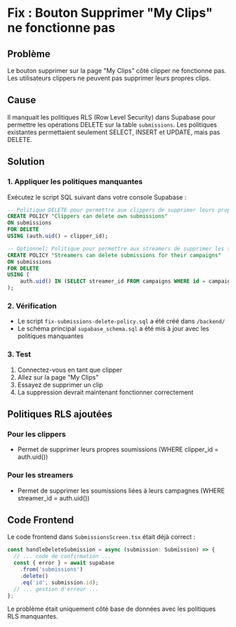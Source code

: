 # Fix : Bouton Supprimer "My Clips" ne fonctionne pas

## Problème
Le bouton supprimer sur la page "My Clips" côté clipper ne fonctionne pas. Les utilisateurs clippers ne peuvent pas supprimer leurs propres clips.

## Cause
Il manquait les politiques RLS (Row Level Security) dans Supabase pour permettre les opérations DELETE sur la table `submissions`. Les politiques existantes permettaient seulement SELECT, INSERT et UPDATE, mais pas DELETE.

## Solution

### 1. Appliquer les politiques manquantes
Exécutez le script SQL suivant dans votre console Supabase :

```sql
-- Politique DELETE pour permettre aux clippers de supprimer leurs propres soumissions
CREATE POLICY "Clippers can delete own submissions" 
ON submissions 
FOR DELETE 
USING (auth.uid() = clipper_id);

-- Optionnel: Politique pour permettre aux streamers de supprimer les soumissions de leurs campagnes
CREATE POLICY "Streamers can delete submissions for their campaigns" 
ON submissions 
FOR DELETE 
USING (
    auth.uid() IN (SELECT streamer_id FROM campaigns WHERE id = campaign_id)
);
```

### 2. Vérification
- Le script `fix-submissions-delete-policy.sql` a été créé dans `/backend/`
- Le schéma principal `supabase_schema.sql` a été mis à jour avec les politiques manquantes

### 3. Test
1. Connectez-vous en tant que clipper
2. Allez sur la page "My Clips" 
3. Essayez de supprimer un clip
4. La suppression devrait maintenant fonctionner correctement

## Politiques RLS ajoutées

### Pour les clippers
- Permet de supprimer leurs propres soumissions (WHERE clipper_id = auth.uid())

### Pour les streamers  
- Permet de supprimer les soumissions liées à leurs campagnes (WHERE streamer_id = auth.uid())

## Code Frontend
Le code frontend dans `SubmissionsScreen.tsx` était déjà correct :

```typescript
const handleDeleteSubmission = async (submission: Submission) => {
  // ... code de confirmation ...
  const { error } = await supabase
    .from('submissions')
    .delete()
    .eq('id', submission.id);
  // ... gestion d'erreur ...
};
```

Le problème était uniquement côté base de données avec les politiques RLS manquantes.